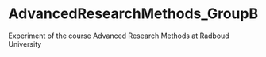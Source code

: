 # AdvancedResearchMethods_GroupB
Experiment of the course Advanced Research Methods  at Radboud University
